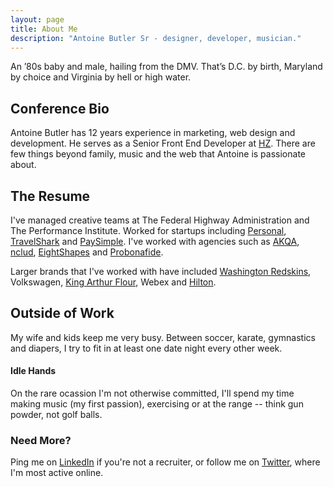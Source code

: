 ```yaml
---
layout: page
title: About Me
description: "Antoine Butler Sr - designer, developer, musician."
---
```


An ’80s baby and male, hailing from the DMV. That’s D.C. by birth, Maryland by choice and Virginia by hell or high water.

## Conference Bio

Antoine Butler has 12 years experience in marketing, web design and development. He serves as a Senior Front End Developer at [HZ](http://hzdg.com). There are few things beyond family, music and the web that Antoine is passionate about.

## The Resume

I've managed creative teams at The Federal Highway Administration and The Performance Institute. Worked for startups including [Personal](http://personal.com), [TravelShark](http://travelshark.com) and [PaySimple](http://paysimple.com). I've worked with agencies such as [AKQA](http://akqa.com), [nclud](http://nclud.com), [EightShapes](http://eightshapes.com) and [Probonafide](http://probonafide.com).

Larger brands that I've worked with have included [Washington Redskins](http://www.hzdg.com/work/redskins/), Volkswagen, [King Arthur Flour](http://www.hzdg.com/work/king-arthur), Webex and [Hilton](http://hzdg.tumblr.com/post/63650525553/hilton-hotels-resorts-hilton-hotels-resorts).

## Outside of Work

My wife and kids keep me very busy. Between soccer, karate, gymnastics and diapers, I try to fit in at least one date night every other week.

#### Idle Hands

On the rare ocassion I'm not otherwise committed, I'll spend my time making music (my first passion), exercising or at the range -- think gun powder, not golf balls.

### Need More?

Ping me on [LinkedIn](http://www.linkedin.com/in/aebsr) if you're not a recruiter, or follow me on [Twitter](http://twitter.com/aebsr), where I'm most active online.
